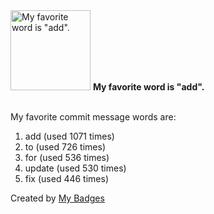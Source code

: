 <img src="https://github.com/my-badges/my-badges/blob/master/src/all-badges/favorite-word/favorite-word.png?raw=true" alt="My favorite word is &quot;add&quot;." title="My favorite word is &quot;add&quot;." width="128">
<strong>My favorite word is &quot;add&quot;.</strong>
<br><br>

My favorite commit message words are:

1. add (used 1071 times)
2. to (used 726 times)
3. for (used 536 times)
4. update (used 530 times)
5. fix (used 446 times)


Created by <a href="https://github.com/my-badges/my-badges">My Badges</a>